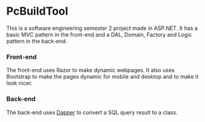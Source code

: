 # PcBuildTool
This is a software engineering semester 2 project made in ASP.NET.
It has a basic MVC pattern in the front-end and a DAL, Domain, Factory and Logic pattern in the back-end.

### Front-end
The front-end uses Razor to make dynamic webpages. It also uses Bootstrap to make the pages dynamic for mobile and desktop and to make it look nicer.

### Back-end
The back-end uses [Dapper](https://dapper-tutorial.net/) to convert a SQL query result to a class.
